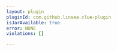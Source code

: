 ```yaml
---
layout: plugin
pluginId: com.github.linsea.clue-plugin
isJarAvailable: true
error: NONE
violations: []

---
```

